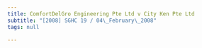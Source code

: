 ```yaml
---
title: ComfortDelGro Engineering Pte Ltd v City Ken Pte Ltd
subtitle: "[2008] SGHC 19 / 04\_February\_2008"
tags: null

---
```


